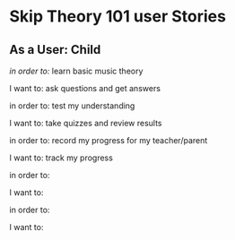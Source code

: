 <h1>Skip Theory 101 user Stories</h1>
<h2>As a User: Child</h2>
<em>in order to:</em> learn basic music theory

I want to: ask questions and get answers


in order to: test my understanding

I want to: take quizzes and review results


in order to: record my progress for my teacher/parent

I want to: track my progress


in order to:

I want to:  


in order to:

I want to:
